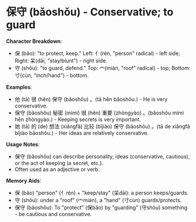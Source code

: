 # **保守 (bǎoshǒu) - Conservative; to guard**

**Character Breakdown**:  
- 保 (bǎo): "to protect, keep." Left: 亻(rén, "person" radical) - left side; Right: 呆(dāi, "stay/blunt") - right side.  
- 守 (shǒu): "to guard, defend." Top: 宀(mián, "roof" radical) - top; Bottom: 寸(cùn, "inch/hand") - bottom.

**Examples**:  
- 他 (tā) 很 (hěn) 保守 (bǎoshǒu) 。(tā hěn bǎoshǒu.) - He is very conservative.  
- 保守 (bǎoshǒu) 秘密 (mìmì) 很 (hěn) 重要 (zhòngyào) 。(bǎoshǒu mìmì hěn zhòngyào.) - Keeping secrets is very important.  
- 她 (tā) 的 (de) 想法 (xiǎngfǎ) 比较 (bǐjiào) 保守 (bǎoshǒu) 。(tā de xiǎngfǎ bǐjiào bǎoshǒu.) - Her ideas are relatively conservative.

**Usage Notes**:  
- 保守 (bǎoshǒu) can describe personality, ideas (conservative, cautious), or the act of keeping (a secret, etc.).  
- Often used as an adjective or verb.

**Memory Aids**:  
- 保 (bǎo) "person" (亻rén) + "keep/stay" (呆dāi): a person keeps/guards.  
- 守 (shǒu): under a "roof" (宀mián), a "hand" (寸cùn) guards/protects.  
- 保守 (bǎoshǒu): To "protect" (保bǎo) by "guarding" (守shǒu) something - be cautious and conservative.